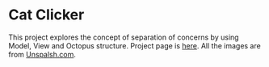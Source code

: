 # Cat Clicker
This project explores the concept of separation of concerns by using Model, View and Octopus structure. Project page is [here](https://ssaleem.github.io/Cat-Clicker/).
All the images are from [Unspalsh.com](https://unsplash.com/).